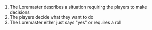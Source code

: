 1. The Loremaster describes a situation requiring the players to make decisions
2. The players decide what they want to do
3. The Loremaster either just says "yes" or requires a roll